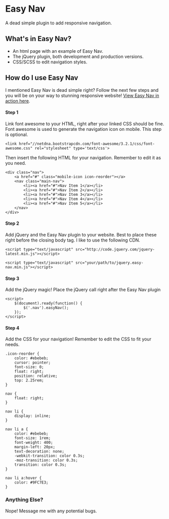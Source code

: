 Easy Nav
========

A dead simple plugin to add responsive navigation.

## What's in Easy Nav?

* An html page with an example of Easy Nav.
* The jQuery plugin, both development and production versions.
* CSS/SCSS to edit navigation styles.

## How do I use Easy Nav

I mentioned Easy Nav is dead simple right? Follow the next few steps and you will be on your way to stunning responsive website! [View Easy Nav in action here](http://azinasili.com/easy-nav/).

#### Step 1

Link font awesome to your HTML, right after your linked CSS should be fine. Font awesome is used to generate the navigation icon on mobile. This step is optional.

`<link href="//netdna.bootstrapcdn.com/font-awesome/3.2.1/css/font-awesome.css" rel="stylesheet" type='text/css'>`

Then insert the following HTML for your navigation. Remember to edit it as you need.

	<div class="nav">
		<a href="#" class="mobile-icon icon-reorder"></a>
		<nav class="main-nav">
			<li><a href="#">Nav Item 1</a></li>
			<li><a href="#">Nav Item 2</a></li>
			<li><a href="#">Nav Item 3</a></li>
			<li><a href="#">Nav Item 4</a></li>
			<li><a href="#">Nav Item 5</a></li>
		</nav>
	</div>

#### Step 2

Add jQuery and the Easy Nav plugin to your website. Best to place these right before the closing body tag. I like to use the following CDN.

`<script type="text/javascript" src="http://code.jquery.com/jquery-latest.min.js"></script>`

`<script type="text/javascript" src="your/path/to/jquery.easy-nav.min.js"></script>`

#### Step 3

Add the jQuery magic! Place the jQuery call right after the Easy Nav plugin

	<script>
		$(document).ready(function() {
			$('.nav').easyNav();
		});
	</script>

#### Step 4

Add the CSS for your navigation! Remember to edit the CSS to fit your needs.

	.icon-reorder {
		color: #ebebeb;
		cursor: pointer;
		font-size: 0;
		float: right;
		position: relative;
		top: 2.25rem;
	}

	nav {
		float: right;
	}

	nav li {
		display: inline;
	}

	nav li a {
		color: #ebebeb;
		font-size: 1rem;
		font-weight: 400;
		margin-left: 20px;
		text-decoration: none;
		-webkit-transition: color 0.3s;
		-moz-transition: color 0.3s;
		transition: color 0.3s;
	}

	nav li a:hover {
		color: #9FC7E3;
	}


### Anything Else?

Nope! Message me with any potential bugs.



